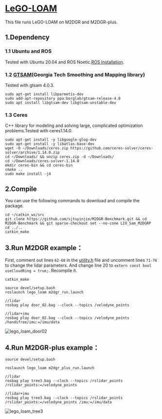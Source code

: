 # [LeGO-LOAM](https://github.com/RobustFieldAutonomyLab/LeGO-LOAM)
This file runs LeGO-LOAM on M2DGR and M2DGR-plus.
## 1.Dependency
### 1.1 Ubuntu and ROS
Tested with Ubuntu 20.04 and ROS Noetic.[ROS Installation](https://wiki.ros.org/ROS/Installation).
### 1.2 [GTSAM](https://gtsam.org/get_started/)(Georgia Tech Smoothing and Mapping library)
Tested with gtsam 4.0.3.
```
sudo apt-get install libparmetis-dev
sudo add-apt-repository ppa:borglab/gtsam-release-4.0
sudo apt install libgtsam-dev libgtsam-unstable-dev
```
### 1.3 Ceres 
C++ library for modeling and solving large, complicated optimization problems.Tested with ceres1.14.0.
```
sudo apt-get install -y libgoogle-glog-dev
sudo apt-get install -y libatlas-base-dev
wget -O ~/Downloads/ceres.zip https://github.com/ceres-solver/ceres-solver/archive/1.14.0.zip
cd ~/Downloads/ && unzip ceres.zip -d ~/Downloads/
cd ~/Downloads/ceres-solver-1.14.0
mkdir ceres-bin && cd ceres-bin
cmake ..
sudo make install -j4
```

## 2.Compile
You can use the following commands to download and compile the package.
```
cd ~/catkin_ws/src
git clone https://github.com/sjtuyinjie/M2DGR-Benchmark.git && cd M2DGR-Benchmark && git sparse-checkout set --no-cone LIO_Sam_M2DGRP
cd ../..
catkin_make
```
## 3.Run M2DGR example：
First, comment out lines `62-68` in the [utility.h](https://github.com/sjtuyinjie/M2DGR-Benchmark/blob/main/Lego_loam_M2DGRP/lego_loam_m2dgrp/include/utility.h) file and uncomment lines `71-76` to change the lidar parameters. And change line 20 to ```extern const bool useCloudRing = true;```. Recompile it.
```
catkin_make

source devel/setup.bash
roslaunch lego_loam m2dgr_run.launch

//lidar
rosbag play door_02.bag --clock --topics /velodyne_points

//lidar+imu
rosbag play door_02.bag --clock --topics /velodyne_points /handsfree/imu:=/imu/data
```
![lego_loam_door02](https://github.com/sjtuyinjie/M2DGR-Benchmark/blob/main/Lego_loam_M2DGRP/image/Peek%202024-10-22%2023-13.gif)
## 4.Run M2DGR-plus example：
```
source devel/setup.bash

roslaunch lego_loam m2dgr_plus_run.launch

//lidar
rosbag play tree3.bag --clock --topics /rslidar_points /rslidar_points:=/velodyne_points

//lidar+imu
rosbag play tree3.bag --clock --topics /rslidar_points /rslidar_points:=/velodyne_points /imu:=/imu/data
```
![lego_loam_tree3](https://github.com/sjtuyinjie/M2DGR-Benchmark/blob/main/Lego_loam_M2DGRP/image/plus.gif)

